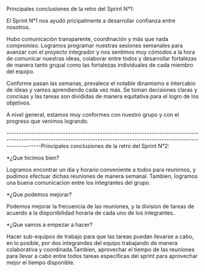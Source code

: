 Principales conclusiones de la retro del Sprint N°1:

El Sprint N°1 nos ayudó pricipalmente a desarrollar confianza entre nosotros.

Hubo comunicación transparente, coordinación y más que nada compromiso. Logramos programar nuestras sesiones semanales para avanzar con el proyecto integrador y 
nos sentimos muy cómodos a la hora de comunicar nuestras ideas, colaborar entre todos y desarrollar fortalezas de manera tanto grupal como las
fortalezas individuales de cada miembro del equipo.

Conforme pasan las semanas, prevalece el notable dinamismo e intercabio de ideas y vamos aprendiendo cada vez más. Se toman decisiones claras y concisas y
las tareas son divididas de manera equitativa para el logro de los objetivos.

A nivel general, estamos muy conformes con nuestro grupo y con el progreso que venimos logrando. 

--------------------------------------------------------------------------------------------------------------------------------------------------------------------------Principales conclusiones de la retro del Sprint N°2:

*¿Que hicimos bien?

Logramos encontrar un dia y horario conveniente a todos para reunirnos, y pudimos efectuar dichas reuniones de manera semanal. Tambien, logramos una buena comunicacion entre los integrantes del grupo.

*¿Que podemos mejorar?

Podemos mejorar la frecuencia de las reuniones, y la division de tareas de acuerdo a la disponibilidad horaria de cada uno de los integrantes.

*¿Que vamos a empezar a hacer?

Hacer sub-equipos de trabajo para que las tareas puedan llevarse a cabo, en lo posible, por dos integrandes del equipo trabajando de manera colaborativa y coordinada.Tambien, aprovechar el tiempo de las reuniones para llevar a cabo entre todos tareas especificas del sprint para aprovechar mejor el tiempo disponible.
